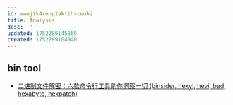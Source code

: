 ```yaml
---
id: wwojtk4xonp1aktihrceohi
title: Analysis
desc: ''
updated: 1752289145869
created: 1752289104940
---
```


## bin tool

- [二进制文件解密：六款命令行工具助你洞察一切 (binsider, hexyl, hevi, bed, hexabyte, hexpatch)](https://www.bilibili.com/video/BV1scMYzgEf2/?spm_id_from=333.1007.tianma.8-3-29.click&vd_source=4bc1ade93cb885bbaa0fcb3326790a95)

